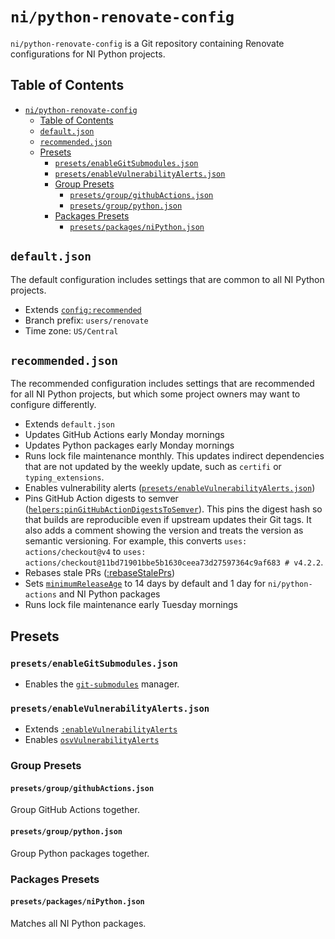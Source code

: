 # `ni/python-renovate-config`

`ni/python-renovate-config` is a Git repository containing Renovate configurations for NI Python
projects.

## Table of Contents

- [`ni/python-renovate-config`](#nipython-renovate-config)
  - [Table of Contents](#table-of-contents)
  - [`default.json`](#defaultjson)
  - [`recommended.json`](#recommendedjson)
  - [Presets](#presets)
    - [`presets/enableGitSubmodules.json`](#presetsenablegitsubmodulesjson)
    - [`presets/enableVulnerabilityAlerts.json`](#presetsenablevulnerabilityalertsjson)
    - [Group Presets](#group-presets)
      - [`presets/group/githubActions.json`](#presetsgroupgithubactionsjson)
      - [`presets/group/python.json`](#presetsgrouppythonjson)
    - [Packages Presets](#packages-presets)
      - [`presets/packages/niPython.json`](#presetspackagesnipythonjson)

## `default.json`

The default configuration includes settings that are common to all NI Python projects.

- Extends [`config:recommended`](https://docs.renovatebot.com/presets-config/#configrecommended)
- Branch prefix: `users/renovate`
- Time zone: `US/Central`

## `recommended.json`

The recommended configuration includes settings that are recommended for all NI Python projects, but
which some project owners may want to configure differently.

- Extends `default.json`
- Updates GitHub Actions early Monday mornings
- Updates Python packages early Monday mornings
- Runs lock file maintenance monthly. This updates indirect dependencies that are not updated by the
  weekly update, such as `certifi` or `typing_extensions`.
- Enables vulnerability alerts ([`presets/enableVulnerabilityAlerts.json`](./presets/enableVulnerabilityAlerts.json))
- Pins GitHub Action digests to semver
  ([`helpers:pinGitHubActionDigestsToSemver`](https://docs.renovatebot.com/presets-helpers/#helperspingithubactiondigeststosemver)).
  This pins the digest hash so that builds are reproducible even if upstream updates their Git tags.
  It also adds a comment showing the version and treats the version as semantic versioning. For
  example, this converts `uses: actions/checkout@v4` to `uses:
  actions/checkout@11bd71901bbe5b1630ceea73d27597364c9af683 # v4.2.2`.
- Rebases stale PRs ([:rebaseStalePrs](https://docs.renovatebot.com/presets-default/#rebasestaleprs))
- Sets [`minimumReleaseAge`](https://docs.renovatebot.com/configuration-options/#minimumreleaseage)
  to 14 days by default and 1 day for `ni/python-actions` and NI Python packages
- Runs lock file maintenance early Tuesday mornings

## Presets

### `presets/enableGitSubmodules.json`

- Enables the [`git-submodules`](https://docs.renovatebot.com/modules/manager/git-submodules/) manager.

### `presets/enableVulnerabilityAlerts.json`

- Extends [`:enableVulnerabilityAlerts`](https://docs.renovatebot.com/presets-default/#enablevulnerabilityalerts)
- Enables [`osvVulnerabilityAlerts`](https://docs.renovatebot.com/configuration-options/#osvvulnerabilityalerts)

### Group Presets

#### `presets/group/githubActions.json`

Group GitHub Actions together.

#### `presets/group/python.json`

Group Python packages together.

### Packages Presets

#### `presets/packages/niPython.json`

Matches all NI Python packages.
